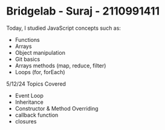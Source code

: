 # Bridgelab - Suraj - 2110991411
Today, I studied JavaScript concepts such as:
- Functions
- Arrays
- Object manipulation
- Git basics
- Arrays methods (map, reduce, filter)
- Loops (for, forEach)

5/12/24
Topics Covered
- Event Loop
- Inheritance
- Constructor & Method Overriding
- callback function
- closures
